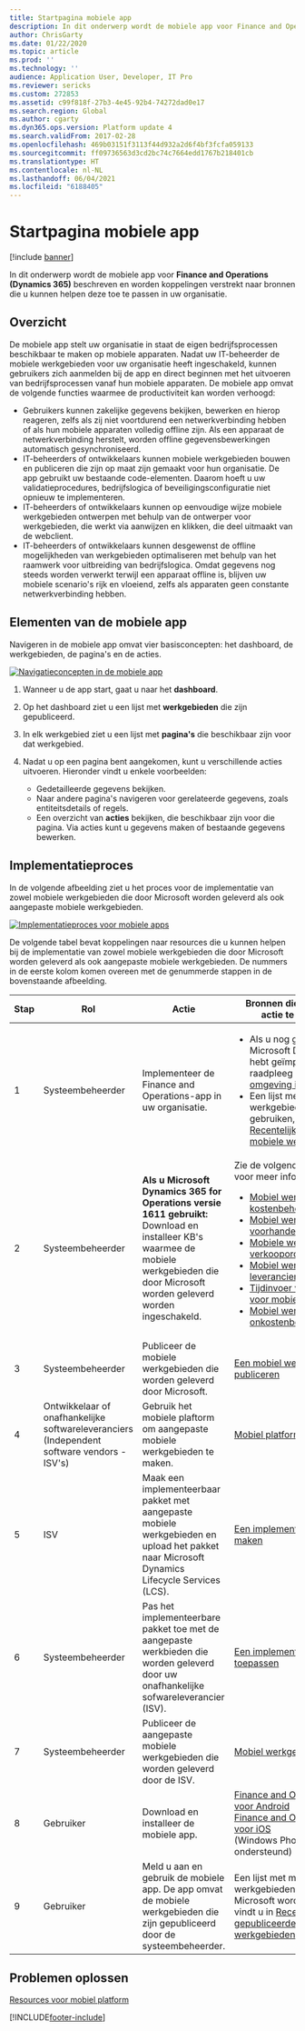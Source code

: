 ```yaml
---
title: Startpagina mobiele app
description: In dit onderwerp wordt de mobiele app voor Finance and Operations (Dynamics 365) beschreven en worden koppelingen verstrekt naar bronnen die u kunnen helpen deze toe te passen in uw organisatie.
author: ChrisGarty
ms.date: 01/22/2020
ms.topic: article
ms.prod: ''
ms.technology: ''
audience: Application User, Developer, IT Pro
ms.reviewer: sericks
ms.custom: 272853
ms.assetid: c99f818f-27b3-4e45-92b4-74272dad0e17
ms.search.region: Global
ms.author: cgarty
ms.dyn365.ops.version: Platform update 4
ms.search.validFrom: 2017-02-28
ms.openlocfilehash: 469b03151f3113f44d932a2d6f4bf3fcfa059133
ms.sourcegitcommit: ff09736563d3cd2bc74c7664edd1767b218401cb
ms.translationtype: HT
ms.contentlocale: nl-NL
ms.lasthandoff: 06/04/2021
ms.locfileid: "6188405"
---
```

# <a name="mobile-app-home-page"></a>Startpagina mobiele app

[!include [banner](../includes/banner.md)]

In dit onderwerp wordt de mobiele app voor **Finance and Operations (Dynamics 365)** beschreven en worden koppelingen verstrekt naar bronnen die u kunnen helpen deze toe te passen in uw organisatie.

## <a name="overview"></a>Overzicht

De mobiele app stelt uw organisatie in staat de eigen bedrijfsprocessen beschikbaar te maken op mobiele apparaten. Nadat uw IT-beheerder de mobiele werkgebieden voor uw organisatie heeft ingeschakeld, kunnen gebruikers zich aanmelden bij de app en direct beginnen met het uitvoeren van bedrijfsprocessen vanaf hun mobiele apparaten. De mobiele app omvat de volgende functies waarmee de productiviteit kan worden verhoogd:

- Gebruikers kunnen zakelijke gegevens bekijken, bewerken en hierop reageren, zelfs als zij niet voortdurend een netwerkverbinding hebben of als hun mobiele apparaten volledig offline zijn. Als een apparaat de netwerkverbinding herstelt, worden offline gegevensbewerkingen automatisch gesynchroniseerd.
- IT-beheerders of ontwikkelaars kunnen mobiele werkgebieden bouwen en publiceren die zijn op maat zijn gemaakt voor hun organisatie. De app gebruikt uw bestaande code-elementen. Daarom hoeft u uw validatieprocedures, bedrijfslogica of beveiligingsconfiguratie niet opnieuw te implementeren.
- IT-beheerders of ontwikkelaars kunnen op eenvoudige wijze mobiele werkgebieden ontwerpen met behulp van de ontwerper voor werkgebieden, die werkt via aanwijzen en klikken, die deel uitmaakt van de webclient.
- IT-beheerders of ontwikkelaars kunnen desgewenst de offline mogelijkheden van werkgebieden optimaliseren met behulp van het raamwerk voor uitbreiding van bedrijfslogica. Omdat gegevens nog steeds worden verwerkt terwijl een apparaat offline is, blijven uw mobiele scenario's rijk en vloeiend, zelfs als apparaten geen constante netwerkverbinding hebben.

## <a name="elements-of-the-mobile-app"></a>Elementen van de mobiele app
Navigeren in de mobiele app omvat vier basisconcepten: het dashboard, de werkgebieden, de pagina's en de acties. 

[![Navigatieconcepten in de mobiele app](./media/mobilephoneapp1-1024x536.png)](./media/mobilephoneapp1.png)

1. Wanneer u de app start, gaat u naar het **dashboard**.
2. Op het dashboard ziet u een lijst met **werkgebieden** die zijn gepubliceerd.
3. In elk werkgebied ziet u een lijst met **pagina's** die beschikbaar zijn voor dat werkgebied.
4. Nadat u op een pagina bent aangekomen, kunt u verschillende acties uitvoeren. Hieronder vindt u enkele voorbeelden:

    - Gedetailleerde gegevens bekijken.
    - Naar andere pagina's navigeren voor gerelateerde gegevens, zoals entiteitsdetails of regels.
    - Een overzicht van **acties** bekijken, die beschikbaar zijn voor die pagina. Via acties kunt u gegevens maken of bestaande gegevens bewerken.

## <a name="implementation-process"></a>Implementatieproces
In de volgende afbeelding ziet u het proces voor de implementatie van zowel mobiele werkgebieden die door Microsoft worden geleverd als ook aangepaste mobiele werkgebieden. 

[![Implementatieproces voor mobiele apps](./media/Mobile-implementation-process-5.png)](./media/Mobile-implementation-process-5.png)

De volgende tabel bevat koppelingen naar resources die u kunnen helpen bij de implementatie van zowel mobiele werkgebieden die door Microsoft worden geleverd als ook aangepaste mobiele werkgebieden. De nummers in de eerste kolom komen overeen met de genummerde stappen in de bovenstaande afbeelding.

<table>
<colgroup>
<col width="25%" />
<col width="25%" />
<col width="25%" />
<col width="25%" />
</colgroup>
<thead>
<tr class="header">
<th>Stap</th>
<th>Rol</th>
<th>Actie</th>
<th>Bronnen die u helpen de actie te voltooien</th>
</tr>
</thead>
<tbody>
<tr class="odd">
<td>1</td>
<td>Systeembeheerder</td>
<td>Implementeer de Finance and Operations-app in uw organisatie.</td>
<td><ul><li>Als u nog geen versie van Microsoft Dynamics 365 hebt geïmplementeerd, raadpleeg dan <a href="../deployment/deploy-demo-environment.md">Een demo-omgeving implementeren</a>.</li><li>Een lijst met mobiele werkgebieden die u kunt gebruiken, vindt u in <a href="mobile-workspaces-released.md">Recentelijk gepubliceerde mobiele werkgebieden</a>.</li></ul></td>
</tr>
<tr class="even">
<td>2</td>
<td>Systeembeheerder</td>
<td><strong>Als u Microsoft Dynamics 365 for Operations versie 1611 gebruikt:</strong> Download en installeer KB's waarmee de mobiele werkgebieden die door Microsoft worden geleverd worden ingeschakeld.</td>
<td>Zie de volgende onderwerpen voor meer informatie:
<ul>

<li><a href="../../../finance/cost-accounting/cost-controlling-mobile-workspace.md">Mobiel werkgebied voor kostenbeheer</a></li>
<li><a href="../../../supply-chain/inventory/inventory-on-hand-mobile-workspace.md">Mobiel werkgebied voorhanden voorraad</a></li>
<li><a href="../../../supply-chain/sales-marketing/sales-orders-mobile-workspace.md">Mobiele werkbieden voor verkooporders</a></li>
<li><a href="../../../supply-chain/procurement/vendor-collaboration-mobile-workspace.md">Mobiel werkgebied voor leverancierssamenwerking</a></li>
<li><a href="/dynamics365/project-operations/prod-pma/project-time-entry-mobile-workspace">Tijdinvoer voor project voor mobiel werkgebied</a></li>
<li><a href="/dynamics365/project-operations/prod-exp/expense-management-mobile-workspace">Mobiel werkgebied voor onkostenbeheer</a></li>

</ul></td>
</tr>
<tr class="odd">
<td>3</td>
<td>Systeembeheerder</td>
<td>Publiceer de mobiele werkgebieden die worden geleverd door Microsoft.</td>
<td><a href="publish-mobile-workspace.md">Een mobiel werkgebied publiceren</a>
</td>
</tr>
<tr class="even">
<td>4</td>
<td>Ontwikkelaar of onafhankelijke softwareleveranciers (Independent software vendors - ISV's)</td>
<td>Gebruik het mobiele plaftorm om aangepaste mobiele werkgebieden te maken.</td>
<td><a href="platform/mobile-platform-home-page.md">Mobiel platform</a></td>
</tr>
<tr class="odd">
<td>5</td>
<td>ISV</td>
<td>Maak een implementeerbaar pakket met aangepaste mobiele werkgebieden en upload het pakket naar Microsoft Dynamics Lifecycle Services (LCS).</td>
<td><a href="../deployment/create-apply-deployable-package.md">Een implementeerbaar pakket maken</a></td>
</tr>
<tr class="even">
<td>6</td>
<td>Systeembeheerder</td>
<td>Pas het implementeerbare pakket toe met de aangepaste werkbieden die worden geleverd door uw onafhankelijke sofwareleverancier (ISV).</td>
<td><a href="../deployment/apply-deployable-package-system.md">Een implementeerbaar pakket toepassen</a></td>
</tr>
<tr class="odd">
<td>7</td>
<td>Systeembeheerder</td>
<td>Publiceer de aangepaste mobiele werkgebieden die worden geleverd door de ISV.</td>
<td><a href="publish-mobile-workspace.md">Mobiel werkgebied publiceren</a></td>
</tr>
<tr class="even">
<td>8</td>
<td>Gebruiker</td>
<td>Download en installeer de mobiele app.</td>
<td>
<a href="https://go.microsoft.com/fwlink/?linkid=850662">Finance and Operations-app voor Android</a><BR/>
<a href="https://go.microsoft.com/fwlink/?linkid=850663">Finance and Operations-app voor iOS</a><BR/>
(Windows Phone wordt niet ondersteund)
</td>
</tr>
<tr class="odd">
<td>9</td>
<td>Gebruiker</td>
<td>Meld u aan en gebruik de mobiele app. De app omvat de mobiele werkgebieden die zijn gepubliceerd door de systeembeheerder.</td>
<td>Een lijst met mobiele werkgebieden die door Microsoft worden geleverd, vindt u in <a href="mobile-workspaces-released.md">Recentelijk gepubliceerde mobiele werkgebieden</a>.
</td>
</tr>
</tbody>
</table>

## <a name="troubleshooting"></a>Problemen oplossen
[Resources voor mobiel platform](platform/mobile-platform-home-page.md#troubleshooting-the-app)


[!INCLUDE[footer-include](../../../includes/footer-banner.md)]